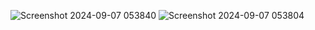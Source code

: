 ![Screenshot 2024-09-07 053840](https://github.com/user-attachments/assets/0cd5f522-da09-4b6d-8021-065191e7f11f)
![Screenshot 2024-09-07 053804](https://github.com/user-attachments/assets/baf18419-b933-47a5-a7b5-f6e7120d2dd3)
